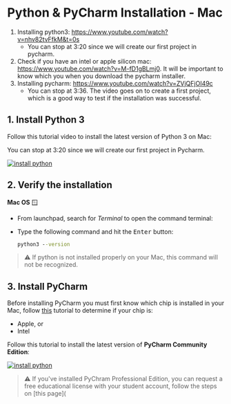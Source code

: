 
# Python & PyCharm Installation - Mac



1.  Installing python3: <https://www.youtube.com/watch?v=nhv82tvFfkM&t=0s>
    -   You can stop at 3:20 since we will create our first project in pycharm.
2.  Check if you have an intel or apple silicon mac: <https://www.youtube.com/watch?v=M-fD1gBLmj0>. It will be important to know which you when you download the pycharm installer.
3.  Installing pycharm: <https://www.youtube.com/watch?v=ZVjQFjOI49c>
    -   You can stop at 3:36. The video goes on to create a first project, which is a good way to test if the installation was successful.

## 1. Install Python 3

Follow this tutorial video to install the latest version of Python 3 on Mac:

You can stop at 3:20 since we will create our first project in Pycharm.

[![install python](https://i.ytimg.com/vi/nhv82tvFfkM/hqdefault.jpg?sqp=-oaymwEmCKgBEF5IWvKriqkDGQgBFQAAiEIYAdgBAeIBCggYEAIYBjgBQAE=&rs=AOn4CLBWrLSO0jIsa9NkhgAYOitjh57gzA)](https://www.youtube.com/watch?v=nhv82tvFfkM&t=0s)



## 2. Verify the installation

**Mac OS** 🪟

- From launchpad, search for *Terminal* to open the command terminal:

- Type the following command and hit the <kbd>Enter</kbd> button: 

  ```cmd
  python3 --version
  ```


> ⚠️ If python is not installed properly on your Mac, this command will not be recognized. 
>

## 3. Install PyCharm

Before installing PyCharm you must first know which chip is installed in your Mac, follow [this](https://www.youtube.com/watch?v=M-fD1gBLmj0) tutorial to determine if your chip is:

- Apple, or 
- Intel



Follow this tutorial to install the latest version of  **PyCharm Community Edition**:

 

[![install python](https://i.ytimg.com/vi/ZVjQFjOI49c/hqdefault.jpg?sqp=-oaymwEmCKgBEF5IWvKriqkDGQgBFQAAiEIYAdgBAeIBCggYEAIYBjgBQAE=&rs=AOn4CLAP8ReKpeuORo5jZODRjepWX97z9Q)](https://youtu.be/uFJ4UIildkE?si=aSrHv5f1FLKHcDx2&t=60)



> ⚠️ If you've installed PyChram Professional Edition, you can request a free educational license with your student account, follow the steps on [this page](
